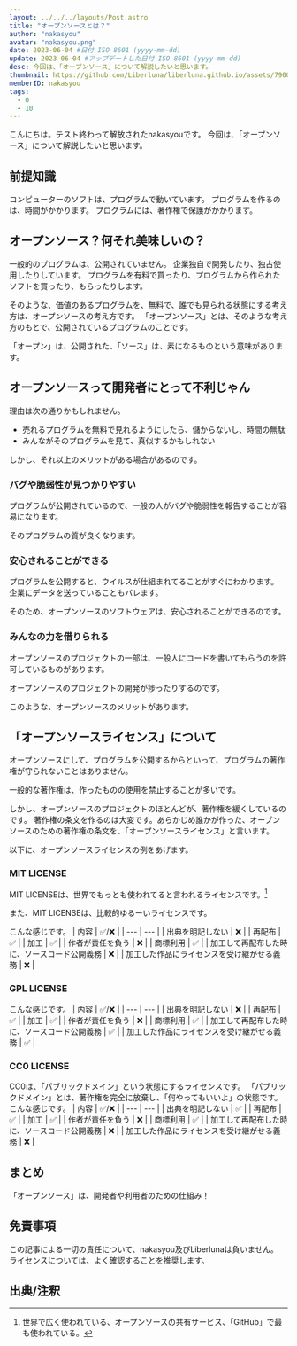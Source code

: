 ```yaml
---
layout: ../../../layouts/Post.astro
title: "オープンソースとは？"
author: "nakasyou"
avatar: "nakasyou.png"
date: 2023-06-04 #日付 ISO 8601 (yyyy-mm-dd)
update: 2023-06-04 #アップデートした日付 ISO 8601 (yyyy-mm-dd)
desc: 今回は、「オープンソース」について解説したいと思います。
thumbnail: https://github.com/Liberluna/liberluna.github.io/assets/79000684/19fa017e-e5d1-4339-95d8-cc0407f004dc
memberID: nakasyou
tags:
  - 0
  - 10
---
```

こんにちは。テスト終わって解放されたnakasyouです。
今回は、「オープンソース」について解説したいと思います。
## 前提知識
コンピューターのソフトは、プログラムで動いています。
プログラムを作るのは、時間がかかります。
プログラムには、著作権で保護がかかります。
## オープンソース？何それ美味しいの？
一般的のプログラムは、公開されていません。
企業独自で開発したり、独占使用したりしています。
プログラムを有料で買ったり、プログラムから作られたソフトを買ったり、もらったりします。

そのような、価値のあるプログラムを、無料で、誰でも見られる状態にする考え方は、オープンソースの考え方です。
「オープンソース」とは、そのような考え方のもとで、公開されているプログラムのことです。

「オープン」は、公開された、「ソース」は、素になるものという意味があります。
## オープンソースって開発者にとって不利じゃん
理由は次の通りかもしれません。
- 売れるプログラムを無料で見れるようにしたら、儲からないし、時間の無駄
- みんながそのプログラムを見て、真似するかもしれない

しかし、それ以上のメリットがある場合があるのです。
### バグや脆弱性が見つかりやすい
プログラムが公開されているので、一般の人がバグや脆弱性を報告することが容易になります。

そのプログラムの質が良くなります。
### 安心されることができる
プログラムを公開すると、ウイルスが仕組まれてることがすぐにわかります。
企業にデータを送っていることもバレます。

そのため、オープンソースのソフトウェアは、安心されることができるのです。
### みんなの力を借りられる
オープンソースのプロジェクトの一部は、一般人にコードを書いてもらうのを許可しているものがあります。

オープンソースのプロジェクトの開発が捗ったりするのです。


このような、オープンソースのメリットがあります。
## 「オープンソースライセンス」について
オープンソースにして、プログラムを公開するからといって、プログラムの著作権が守られないことはありません。

一般的な著作権は、作ったものの使用を禁止することが多いです。

しかし、オープンソースのプロジェクトのほとんどが、著作権を緩くしているのです。
著作権の条文を作るのは大変です。あらかじめ誰かが作った、オープンソースのための著作権の条文を、「オープンソースライセンス」と言います。

以下に、オープンソースライセンスの例をあげます。
### MIT LICENSE
MIT LICENSEは、世界でもっとも使われてると言われるライセンスです。[^1]

また、MIT LICENSEは、比較的ゆるーいライセンスです。

こんな感じです。
| 内容 | ✅/❌ |
| --- | --- |
| 出典を明記しない | ❌ |
| 再配布 | ✅ |
| 加工 | ✅ |
| 作者が責任を負う | ❌ |
| 商標利用 | ✅ |
| 加工して再配布した時に、ソースコード公開義務 | ❌ |
| 加工した作品にライセンスを受け継がせる義務 | ❌ |
### GPL LICENSE
こんな感じです。
| 内容 | ✅/❌ |
| --- | --- |
| 出典を明記しない | ❌ |
| 再配布 | ✅ |
| 加工 | ✅ |
| 作者が責任を負う | ❌ |
| 商標利用 | ✅ |
| 加工して再配布した時に、ソースコード公開義務 | ✅ |
| 加工した作品にライセンスを受け継がせる義務 | ✅ |
### CC0 LICENSE
CC0は、「パブリックドメイン」という状態にするライセンスです。
「パブリックドメイン」とは、著作権を完全に放棄し、「何やってもいいよ」の状態です。
こんな感じです。
| 内容 | ✅/❌ |
| --- | --- |
| 出典を明記しない | ✅ |
| 再配布 | ✅ |
| 加工 | ✅ |
| 作者が責任を負う | ❌ |
| 商標利用 | ✅ |
| 加工して再配布した時に、ソースコード公開義務 | ❌ |
| 加工した作品にライセンスを受け継がせる義務 | ❌ |
## まとめ
「オープンソース」は、開発者や利用者のための仕組み！
## 免責事項
この記事による一切の責任について、nakasyou及びLiberlunaは負いません。
ライセンスについては、よく確認することを推奨します。
## 出典/注釈
[^1]: 世界で広く使われている、オープンソースの共有サービス、「GitHub」で最も使われている。



